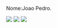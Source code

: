 
Nome:Joao Pedro.

![](https://media.gazetadopovo.com.br/amp-stories/sites/3/2023/05/15201854/neymar-city.jpg)
![](https://encrypted-tbn0.gstatic.com/images?q=tbn:ANd9GcTLRITi__LOtOjPVPraI96Zz4GpyUMuEAWXSA&usqp=CAU)
![](https://encrypted-tbn0.gstatic.com/images?q=tbn:ANd9GcRLnm7rahgSyhtcwlz9h8DllC7XdEP1JR3-QQafyRwTNbNytFJzsxJ16rq17BKwg9TmF_s&usqp=CAU)
